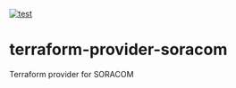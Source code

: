 [![test](https://github.com/ks6088ts/terraform-provider-soracom/workflows/test/badge.svg)](https://github.com/ks6088ts/terraform-provider-soracom/actions/workflows/test.yml)

# terraform-provider-soracom
Terraform provider for SORACOM
